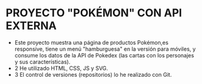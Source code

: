 # PROYECTO "POKÉMON" CON API EXTERNA
* Este proyecto muestra una página de productos Pokémon,es responsive, tiene un menú "hamburguesa" en la versión para móviles, y consume los datos de la API de Pokedex (las cartas con los personajes y sus características).
* 2 He utilizado HTML, CSS, JS y SVG.
* 3 El control de versiones (repositorios) lo he realizado con Git.


